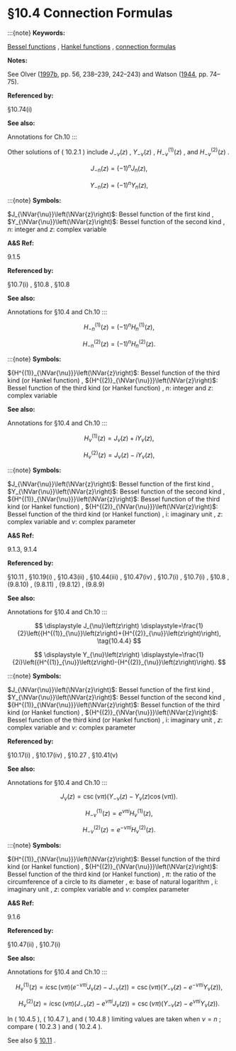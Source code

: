 # §10.4 Connection Formulas

:::{note}
**Keywords:**

[Bessel functions](http://dlmf.nist.gov/search/search?q=Bessel%20functions) , [Hankel functions](http://dlmf.nist.gov/search/search?q=Hankel%20functions) , [connection formulas](http://dlmf.nist.gov/search/search?q=connection%20formulas)

**Notes:**

See Olver ([1997b](./bib/O.html#bib1809 "Asymptotics and Special Functions"), pp. 56, 238–239, 242–243) and Watson ([1944](./bib/W.html#bib2380 "A Treatise on the Theory of Bessel Functions"), pp. 74–75).

**Referenced by:**

§10.74(i)

**See also:**

Annotations for Ch.10
:::

Other solutions of ( 10.2.1 ) include $J_{-\nu}\left(z\right)$ , $Y_{-\nu}\left(z\right)$ , ${H^{(1)}_{-\nu}}\left(z\right)$ , and ${H^{(2)}_{-\nu}}\left(z\right)$ .

<a id="E1"></a>

<a id="Ex1"></a>
$$
\displaystyle J_{-n}\left(z\right) \displaystyle=(-1)^{n}J_{n}\left(z\right), \tag{10.4.1}
$$

<a id="Ex2"></a>
$$
\displaystyle Y_{-n}\left(z\right) \displaystyle=(-1)^{n}Y_{n}\left(z\right),
$$

:::{note}
**Symbols:**

$J_{\NVar{\nu}}\left(\NVar{z}\right)$: Bessel function of the first kind , $Y_{\NVar{\nu}}\left(\NVar{z}\right)$: Bessel function of the second kind , $n$: integer and $z$: complex variable

**A&S Ref:**

9.1.5

**Referenced by:**

§10.7(i) , §10.8 , §10.8

**See also:**

Annotations for §10.4 and Ch.10
:::

<a id="E2"></a>

<a id="Ex3"></a>
$$
\displaystyle{H^{(1)}_{-n}}\left(z\right) \displaystyle=(-1)^{n}{H^{(1)}_{n}}\left(z\right), \tag{10.4.2}
$$

<a id="Ex4"></a>
$$
\displaystyle{H^{(2)}_{-n}}\left(z\right) \displaystyle=(-1)^{n}{H^{(2)}_{n}}\left(z\right).
$$

:::{note}
**Symbols:**

${H^{(1)}_{\NVar{\nu}}}\left(\NVar{z}\right)$: Bessel function of the third kind (or Hankel function) , ${H^{(2)}_{\NVar{\nu}}}\left(\NVar{z}\right)$: Bessel function of the third kind (or Hankel function) , $n$: integer and $z$: complex variable

**See also:**

Annotations for §10.4 and Ch.10
:::

<a id="E3"></a>

<a id="Ex5"></a>
$$
\displaystyle{H^{(1)}_{\nu}}\left(z\right) \displaystyle=J_{\nu}\left(z\right)+iY_{\nu}\left(z\right), \tag{10.4.3}
$$

<a id="Ex6"></a>
$$
\displaystyle{H^{(2)}_{\nu}}\left(z\right) \displaystyle=J_{\nu}\left(z\right)-iY_{\nu}\left(z\right),
$$

:::{note}
**Symbols:**

$J_{\NVar{\nu}}\left(\NVar{z}\right)$: Bessel function of the first kind , $Y_{\NVar{\nu}}\left(\NVar{z}\right)$: Bessel function of the second kind , ${H^{(1)}_{\NVar{\nu}}}\left(\NVar{z}\right)$: Bessel function of the third kind (or Hankel function) , ${H^{(2)}_{\NVar{\nu}}}\left(\NVar{z}\right)$: Bessel function of the third kind (or Hankel function) , $\mathrm{i}$: imaginary unit , $z$: complex variable and $\nu$: complex parameter

**A&S Ref:**

9.1.3, 9.1.4

**Referenced by:**

§10.11 , §10.19(i) , §10.43(ii) , §10.44(iii) , §10.47(iv) , §10.7(i) , §10.7(i) , §10.8 , (9.8.10) , (9.8.11) , (9.8.12) , (9.8.9)

**See also:**

Annotations for §10.4 and Ch.10
:::

<a id="E4"></a>

<a id="Ex7"></a>
$$
\displaystyle J_{\nu}\left(z\right) \displaystyle=\frac{1}{2}\left({H^{(1)}_{\nu}}\left(z\right)+{H^{(2)}_{\nu}}\left(z\right)\right), \tag{10.4.4}
$$

<a id="Ex8"></a>
$$
\displaystyle Y_{\nu}\left(z\right) \displaystyle=\frac{1}{2i}\left({H^{(1)}_{\nu}}\left(z\right)-{H^{(2)}_{\nu}}\left(z\right)\right).
$$

:::{note}
**Symbols:**

$J_{\NVar{\nu}}\left(\NVar{z}\right)$: Bessel function of the first kind , $Y_{\NVar{\nu}}\left(\NVar{z}\right)$: Bessel function of the second kind , ${H^{(1)}_{\NVar{\nu}}}\left(\NVar{z}\right)$: Bessel function of the third kind (or Hankel function) , ${H^{(2)}_{\NVar{\nu}}}\left(\NVar{z}\right)$: Bessel function of the third kind (or Hankel function) , $\mathrm{i}$: imaginary unit , $z$: complex variable and $\nu$: complex parameter

**Referenced by:**

§10.17(i) , §10.17(iv) , §10.27 , §10.41(v)

**See also:**

Annotations for §10.4 and Ch.10
:::


<a id="E5"></a>
$$
J_{\nu}\left(z\right)=\csc\left(\nu\pi\right)\left(Y_{-\nu}\left(z\right)-Y_{\nu}\left(z\right)\cos\left(\nu\pi\right)\right). \tag{10.4.5}
$$

<a id="E6"></a>

<a id="Ex9"></a>
$$
\displaystyle{H^{(1)}_{-\nu}}\left(z\right) \displaystyle=e^{\nu\pi i}{H^{(1)}_{\nu}}\left(z\right), \tag{10.4.6}
$$

<a id="Ex10"></a>
$$
\displaystyle{H^{(2)}_{-\nu}}\left(z\right) \displaystyle=e^{-\nu\pi i}{H^{(2)}_{\nu}}\left(z\right).
$$

:::{note}
**Symbols:**

${H^{(1)}_{\NVar{\nu}}}\left(\NVar{z}\right)$: Bessel function of the third kind (or Hankel function) , ${H^{(2)}_{\NVar{\nu}}}\left(\NVar{z}\right)$: Bessel function of the third kind (or Hankel function) , $\pi$: the ratio of the circumference of a circle to its diameter , $\mathrm{e}$: base of natural logarithm , $\mathrm{i}$: imaginary unit , $z$: complex variable and $\nu$: complex parameter

**A&S Ref:**

9.1.6

**Referenced by:**

§10.47(ii) , §10.7(i)

**See also:**

Annotations for §10.4 and Ch.10
:::


<a id="E7"></a>
$$
{H^{(1)}_{\nu}}\left(z\right)=i\csc\left(\nu\pi\right)\left(e^{-\nu\pi i}J_{\nu}\left(z\right)-J_{-\nu}\left(z\right)\right)=\csc\left(\nu\pi\right)\left(Y_{-\nu}\left(z\right)-e^{-\nu\pi i}Y_{\nu}\left(z\right)\right), \tag{10.4.7}
$$


<a id="E8"></a>
$$
{H^{(2)}_{\nu}}\left(z\right)=i\csc\left(\nu\pi\right)\left(J_{-\nu}\left(z\right)-e^{\nu\pi i}J_{\nu}\left(z\right)\right)=\csc\left(\nu\pi\right)\left(Y_{-\nu}\left(z\right)-e^{\nu\pi i}Y_{\nu}\left(z\right)\right). \tag{10.4.8}
$$

In ( 10.4.5 ), ( 10.4.7 ), and ( 10.4.8 ) limiting values are taken when $\nu=n$ ; compare ( 10.2.3 ) and ( 10.2.4 ).

See also § [10.11](./10.11.md "§10.11 Analytic Continuation ‣ Bessel and Hankel Functions ‣ Chapter 10 Bessel Functions") .
